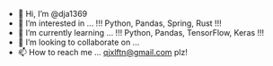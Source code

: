 - 👋 Hi, I’m @dja1369
- 👀 I’m interested in ... !!! Python, Pandas, Spring, Rust !!!
- 🌱 I’m currently learning ... !!! Python, Pandas, TensorFlow, Keras !!!
- 💞️ I’m looking to collaborate on ...
- 📫 How to reach me ... qjxlftn@gmail.com plz!

